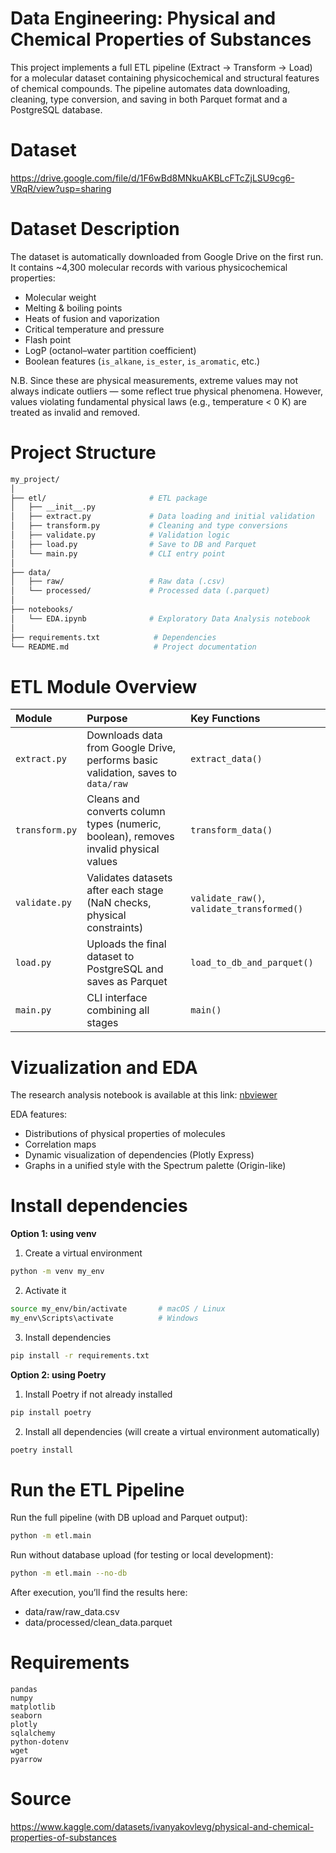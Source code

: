 # Data Engineering: Physical and Chemical Properties of Substances

This project implements a full ETL pipeline (Extract → Transform → Load) for a molecular dataset containing physicochemical and structural features of chemical compounds.
The pipeline automates data downloading, cleaning, type conversion, and saving in both Parquet format and a PostgreSQL database.


# Dataset
https://drive.google.com/file/d/1F6wBd8MNkuAKBLcFTcZjLSU9cg6-VRqR/view?usp=sharing

# Dataset Description
The dataset is automatically downloaded from Google Drive on the first run.
It contains ~4,300 molecular records with various physicochemical properties:
* Molecular weight
* Melting & boiling points
* Heats of fusion and vaporization
* Critical temperature and pressure
* Flash point
* LogP (octanol–water partition coefficient)
* Boolean features (```is_alkane```, ```is_ester```, ```is_aromatic```, etc.)

N.B. Since these are physical measurements, extreme values may not always indicate outliers — some reflect true physical phenomena.
However, values violating fundamental physical laws (e.g., temperature < 0 K) are treated as invalid and removed.

# Project Structure
```bash
my_project/
│
├── etl/                       # ETL package
│   ├── __init__.py
│   ├── extract.py             # Data loading and initial validation
│   ├── transform.py           # Cleaning and type conversions
│   ├── validate.py            # Validation logic
│   ├── load.py                # Save to DB and Parquet
│   └── main.py                # CLI entry point
│
├── data/
│   ├── raw/                   # Raw data (.csv)
│   └── processed/             # Processed data (.parquet)
│
├── notebooks/
│   └── EDA.ipynb              # Exploratory Data Analysis notebook
│
├── requirements.txt            # Dependencies
└── README.md                   # Project documentation
```

# ETL Module Overview

| Module         | Purpose                                                                              | Key Functions                              |
| :------------- | :----------------------------------------------------------------------------------- | :----------------------------------------- |
| `extract.py`   | Downloads data from Google Drive, performs basic validation, saves to `data/raw`     | `extract_data()`                           |
| `transform.py` | Cleans and converts column types (numeric, boolean), removes invalid physical values | `transform_data()`                         |
| `validate.py`  | Validates datasets after each stage (NaN checks, physical constraints)               | `validate_raw()`, `validate_transformed()` |
| `load.py`      | Uploads the final dataset to PostgreSQL and saves as Parquet                         | `load_to_db_and_parquet()`                 |
| `main.py`      | CLI interface combining all stages                                                   | `main()`                                   |


# Vizualization and EDA
The research analysis notebook is available at this link: [nbviewer](https://nbviewer.org/gist/Gleb-Bondarenko/bdf2caaa024245f6a660145409612cc1)

EDA features:
* Distributions of physical properties of molecules
* Correlation maps
* Dynamic visualization of dependencies (Plotly Express)
* Graphs in a unified style with the Spectrum palette (Origin-like)


# Install dependencies

**Option 1: using venv**

   1. Create a virtual environment

   ```bash
   python -m venv my_env
   ```
   2. Activate it
   ```bash
   source my_env/bin/activate       # macOS / Linux
   my_env\Scripts\activate          # Windows
   ```

   3. Install dependencies
   ```bash
   pip install -r requirements.txt
   ```

**Option 2: using Poetry**
   1. Install Poetry if not already installed
   ```bash
   pip install poetry
   ```
   2. Install all dependencies (will create a virtual environment automatically)
   ```bash
   poetry install
   ```

# Run the ETL Pipeline

   Run the full pipeline (with DB upload and Parquet output):
   ```bash
   python -m etl.main
   ```
   Run without database upload (for testing or local development):
   ```bash
   python -m etl.main --no-db
   ```
After execution, you’ll find the results here:
* data/raw/raw_data.csv
* data/processed/clean_data.parquet


# Requirements

```
pandas
numpy
matplotlib
seaborn
plotly
sqlalchemy
python-dotenv
wget
pyarrow
```

# Source
https://www.kaggle.com/datasets/ivanyakovlevg/physical-and-chemical-properties-of-substances
